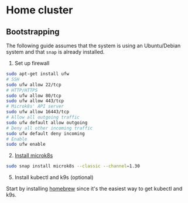 # Home cluster

## Bootstrapping

The following guide assumes that the system is using an Ubuntu/Debian system and that `snap` is already installed.

1. Set up firewall

```bash
sudo apt-get install ufw
# SSH
sudo ufw allow 22/tcp
# HTTP/HTTPS
sudo ufw allow 80/tcp
sudo ufw allow 443/tcp
# Microk8s' API server
sudo ufw allow 16443/tcp
# Allow all outgoing traffic
sudo ufw default allow outgoing
# Deny all other incoming traffic
sudo ufw default deny incoming
# Enable
sudo ufw enable
```

2. [Install microk8s](https://microk8s.io/docs/getting-started)

```bash
sudo snap install microk8s --classic --channel=1.30
```

5. Install kubectl and k9s (optional)

Start by installing [homebrew](https://docs.brew.sh/Homebrew-on-Linux) since it's the easiest way to get kubectl and k9s.
